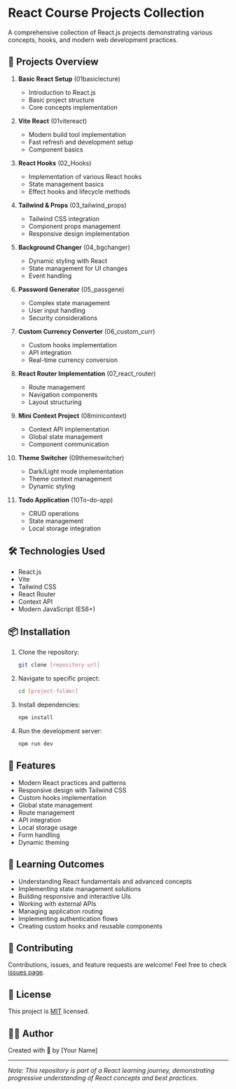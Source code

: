 # React Course Projects Collection

A comprehensive collection of React.js projects demonstrating various concepts, hooks, and modern web development practices.

## 🚀 Projects Overview

1. **Basic React Setup** (01basiclecture)

   - Introduction to React.js
   - Basic project structure
   - Core concepts implementation

2. **Vite React** (01vitereact)

   - Modern build tool implementation
   - Fast refresh and development setup
   - Component basics

3. **React Hooks** (02_Hooks)

   - Implementation of various React hooks
   - State management basics
   - Effect hooks and lifecycle methods

4. **Tailwind & Props** (03_tailwind_props)

   - Tailwind CSS integration
   - Component props management
   - Responsive design implementation

5. **Background Changer** (04_bgchanger)

   - Dynamic styling with React
   - State management for UI changes
   - Event handling

6. **Password Generator** (05_passgene)

   - Complex state management
   - User input handling
   - Security considerations

7. **Custom Currency Converter** (06_custom_curr)

   - Custom hooks implementation
   - API integration
   - Real-time currency conversion

8. **React Router Implementation** (07_react_router)

   - Route management
   - Navigation components
   - Layout structuring

9. **Mini Context Project** (08minicontext)

   - Context API implementation
   - Global state management
   - Component communication

10. **Theme Switcher** (09themeswitcher)

    - Dark/Light mode implementation
    - Theme context management
    - Dynamic styling

11. **Todo Application** (10To-do-app)
    - CRUD operations
    - State management
    - Local storage integration

## 🛠️ Technologies Used

- React.js
- Vite
- Tailwind CSS
- React Router
- Context API
- Modern JavaScript (ES6+)

## 📦 Installation

1. Clone the repository:

   ```bash
   git clone [repository-url]
   ```

2. Navigate to specific project:

   ```bash
   cd [project-folder]
   ```

3. Install dependencies:

   ```bash
   npm install
   ```

4. Run the development server:
   ```bash
   npm run dev
   ```

## 🌟 Features

- Modern React practices and patterns
- Responsive design with Tailwind CSS
- Custom hooks implementation
- Global state management
- Route management
- API integration
- Local storage usage
- Form handling
- Dynamic theming

## 🎯 Learning Outcomes

- Understanding React fundamentals and advanced concepts
- Implementing state management solutions
- Building responsive and interactive UIs
- Working with external APIs
- Managing application routing
- Implementing authentication flows
- Creating custom hooks and reusable components

## 🤝 Contributing

Contributions, issues, and feature requests are welcome! Feel free to check [issues page](issues-link).

## 📝 License

This project is [MIT](license-link) licensed.

## 👨‍💻 Author

Created with 💖 by [Your Name]

---

_Note: This repository is part of a React learning journey, demonstrating progressive understanding of React concepts and best practices._
